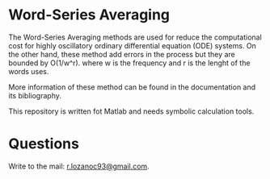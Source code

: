 # Word-Series Averaging

The Word-Series Averaging methods are used for reduce the computational cost for highly oscillatory ordinary differential equation (ODE) systems. On the other hand, these method add errors in the process but they are bounded by O(1/w^r). where w is the frequency and r is the lenght of the words uses.

More information of these method can be found in the documentation and its bibliography.

This repository is written fot Matlab and needs symbolic calculation tools.

# Questions

Write to the mail: r.lozanoc93@gmail.com.
